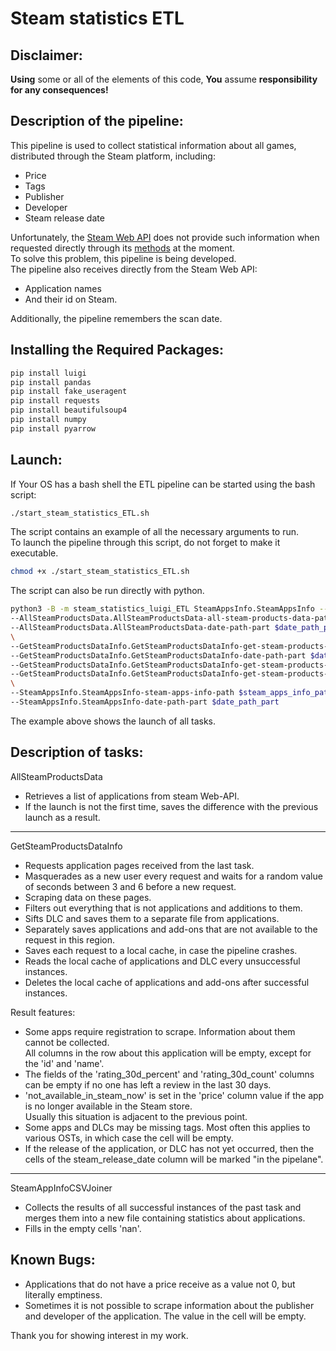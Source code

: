 # Steam statistics ETL

## Disclaimer:
**Using** some or all of the elements of this code, **You** assume **responsibility for any consequences!**<br/>

## Description of the pipeline:
This pipeline is used to collect statistical information about all games, <br/>
distributed through the Steam platform, including:
* Price
* Tags
* Publisher
* Developer
* Steam release date<br/>

Unfortunately, the [Steam Web API](https://developer.valvesoftware.com/wiki/Steam_Web_API) does not provide such information when requested directly through its [methods](https://wiki.teamfortress.com/wiki/WebAPI) at the moment.<br/>
To solve this problem, this pipeline is being developed.<br/>
The pipeline also receives directly from the Steam Web API:
* Application names
* And their id on Steam.

Additionally, the pipeline remembers the scan date.
## Installing the Required Packages:
```bash
pip install luigi
pip install pandas
pip install fake_useragent
pip install requests
pip install beautifulsoup4
pip install numpy
pip install pyarrow
```
## Launch:
If Your OS has a bash shell the ETL pipeline can be started using the bash script:
```bash
./start_steam_statistics_ETL.sh
```
The script contains an example of all the necessary arguments to run.<br/>
To launch the pipeline through this script, do not forget to make it executable.
```bash
chmod +x ./start_steam_statistics_ETL.sh
```
The script can also be run directly with python.
```bash
python3 -B -m steam_statistics_luigi_ETL SteamAppsInfo.SteamAppsInfo --local-scheduler \
--AllSteamProductsData.AllSteamProductsData-all-steam-products-data-path $all_steam_products_data_path \
--AllSteamProductsData.AllSteamProductsData-date-path-part $date_path_part \
\
--GetSteamProductsDataInfo.GetSteamProductsDataInfo-get-steam-products-data-info-path $get_steam_products_data_info_path \
--GetSteamProductsDataInfo.GetSteamProductsDataInfo-date-path-part $date_path_part \
--GetSteamProductsDataInfo.GetSteamProductsDataInfo-get-steam-products-data-info-logfile-path $get_steam_products_data_info_logfile_path \
--GetSteamProductsDataInfo.GetSteamProductsDataInfo-get-steam-products-data-info-loglevel $get_steam_products_data_info_loglevel \
\
--SteamAppsInfo.SteamAppsInfo-steam-apps-info-path $steam_apps_info_path \
--SteamAppsInfo.SteamAppsInfo-date-path-part $date_path_part
```
The example above shows the launch of all tasks.

## Description of tasks:
AllSteamProductsData
* Retrieves a list of applications from steam Web-API.
* If the launch is not the first time, saves the difference with the previous launch as a result.
****
GetSteamProductsDataInfo
* Requests application pages received from the last task.
* Masquerades as a new user every request and waits for a random value of seconds between 3 and 6 before a new request.
* Scraping data on these pages.
* Filters out everything that is not applications and additions to them.
* Sifts DLC and saves them to a separate file from applications.
* Separately saves applications and add-ons that are not available to the request in this region.
* Saves each request to a local cache, in case the pipeline crashes.
* Reads the local cache of applications and DLC every unsuccessful instances.
* Deletes the local cache of applications and add-ons after successful instances.

Result features:
* Some apps require registration to scrape. Information about them cannot be collected.<br/>
All columns in the row about this application will be empty, except for the 'id' and 'name'.
* The fields of the 'rating_30d_percent' and 'rating_30d_count' columns can be empty if no one has left a review in the last 30 days.
* 'not_available_in_steam_now' is set in the 'price' column value if the app is no longer available in the Steam store.<br/>
Usually this situation is adjacent to the previous point.
* Some apps and DLCs may be missing tags. Most often this applies to various OSTs, 
in which case the cell will be empty.
* If the release of the application, or DLC has not yet occurred, then the cells of the steam_release_date column will be marked "in the pipelane".

****

SteamAppInfoCSVJoiner
* Collects the results of all successful instances of the past task and merges them into a new file containing statistics about applications.
* Fills in the empty cells 'nan'.

## Known Bugs:
* Applications that do not have a price receive as a value not 0, but literally emptiness.
* Sometimes it is not possible to scrape information about the publisher and developer of the application.
The value in the cell will be empty.

Thank you for showing interest in my work.